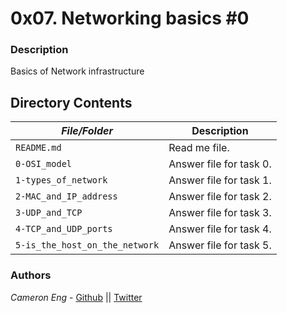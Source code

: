 # 0x07. Networking basics #0
### Description
Basics of Network infrastructure

## Directory Contents

|   ***File/Folder***    |  **Description**                       |
|---------------|---------------------------------------|
| `README.md` |  Read me file. |
| `0-OSI_model` | Answer file for task 0. |
| `1-types_of_network` | Answer file for task 1. |
| `2-MAC_and_IP_address` | Answer file for task 2. |
| `3-UDP_and_TCP` | Answer file for task 3. |
| `4-TCP_and_UDP_ports` | Answer file for task 4. |
| `5-is_the_host_on_the_network` | Answer file for task 5. |

### Authors
*Cameron Eng* - [Github](https://github.com/c_eng/) || [Twitter](https://twitter.com/c33Eng)
